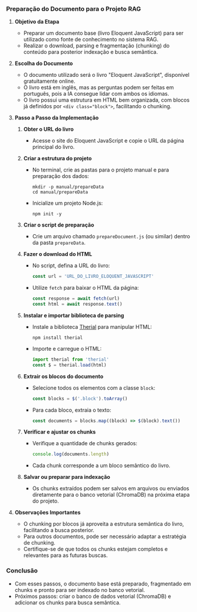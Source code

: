 ### Preparação do Documento para o Projeto RAG

1. **Objetivo da Etapa**

   - Preparar um documento base (livro Eloquent JavaScript) para ser utilizado como fonte de conhecimento no sistema RAG.
   - Realizar o download, parsing e fragmentação (chunking) do conteúdo para posterior indexação e busca semântica.

2. **Escolha do Documento**

   - O documento utilizado será o livro "Eloquent JavaScript", disponível gratuitamente online.
   - O livro está em inglês, mas as perguntas podem ser feitas em português, pois a IA consegue lidar com ambos os idiomas.
   - O livro possui uma estrutura em HTML bem organizada, com blocos já definidos por `<div class="block">`, facilitando o chunking.

3. **Passo a Passo da Implementação**

   1. **Obter o URL do livro**

      - Acesse o site do Eloquent JavaScript e copie o URL da página principal do livro.

   2. **Criar a estrutura do projeto**

      - No terminal, crie as pastas para o projeto manual e para preparação dos dados:
        ```
        mkdir -p manual/prepareData
        cd manual/prepareData
        ```
      - Inicialize um projeto Node.js:
        ```
        npm init -y
        ```

   3. **Criar o script de preparação**

      - Crie um arquivo chamado `prepareDocument.js` (ou similar) dentro da pasta `prepareData`.

   4. **Fazer o download do HTML**

      - No script, defina a URL do livro:
        ```js
        const url = 'URL_DO_LIVRO_ELOQUENT_JAVASCRIPT'
        ```
      - Utilize `fetch` para baixar o HTML da página:
        ```js
        const response = await fetch(url)
        const html = await response.text()
        ```

   5. **Instalar e importar biblioteca de parsing**

      - Instale a biblioteca [Therial](https://www.npmjs.com/package/therial) para manipular HTML:
        ```
        npm install therial
        ```
      - Importe e carregue o HTML:
        ```js
        import therial from 'therial'
        const $ = therial.load(html)
        ```

   6. **Extrair os blocos do documento**

      - Selecione todos os elementos com a classe `block`:
        ```js
        const blocks = $('.block').toArray()
        ```
      - Para cada bloco, extraia o texto:
        ```js
        const documents = blocks.map((block) => $(block).text())
        ```

   7. **Verificar e ajustar os chunks**

      - Verifique a quantidade de chunks gerados:
        ```js
        console.log(documents.length)
        ```
      - Cada chunk corresponde a um bloco semântico do livro.

   8. **Salvar ou preparar para indexação**
      - Os chunks extraídos podem ser salvos em arquivos ou enviados diretamente para o banco vetorial (ChromaDB) na próxima etapa do projeto.

4. **Observações Importantes**

   - O chunking por blocos já aproveita a estrutura semântica do livro, facilitando a busca posterior.
   - Para outros documentos, pode ser necessário adaptar a estratégia de chunking.
   - Certifique-se de que todos os chunks estejam completos e relevantes para as futuras buscas.

### Conclusão

- Com esses passos, o documento base está preparado, fragmentado em chunks e pronto para ser indexado no banco vetorial.
- Próximos passos: criar o banco de dados vetorial (ChromaDB) e adicionar os chunks para busca semântica.
